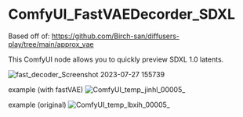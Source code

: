 # ComfyUI_FastVAEDecorder_SDXL

Based off of: https://github.com/Birch-san/diffusers-play/tree/main/approx_vae

This ComfyUI node allows you to quickly preview SDXL 1.0 latents.


![fast_decoder_Screenshot 2023-07-27 155739](https://github.com/nagolinc/ComfyUI_FastVAEDecorder_SDXL/assets/7775917/7caa0f65-e67e-4ae0-9e06-0eadfc173ffd)

example (with fastVAE)
![ComfyUI_temp_jinhl_00005_](https://github.com/nagolinc/ComfyUI_FastVAEDecorder_SDXL/assets/7775917/4fc7bd01-81ac-439a-b71c-909e99475971)

example (original)
![ComfyUI_temp_lbxih_00005_](https://github.com/nagolinc/ComfyUI_FastVAEDecorder_SDXL/assets/7775917/34b060c5-6a8d-45dd-a83e-ff4b521fb057)


